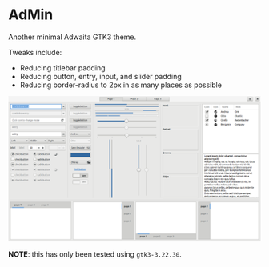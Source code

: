 # AdMin
Another minimal Adwaita GTK3 theme.

Tweaks include:
- Reducing titlebar padding
- Reducing button, entry, input, and slider padding
- Reducing border-radius to 2px in as many places as possible

![AdMin Widgets Image](img/AdMin-widgets.png "AdMin Widgets")

**NOTE**: this has only been tested using `gtk3-3.22.30`.
